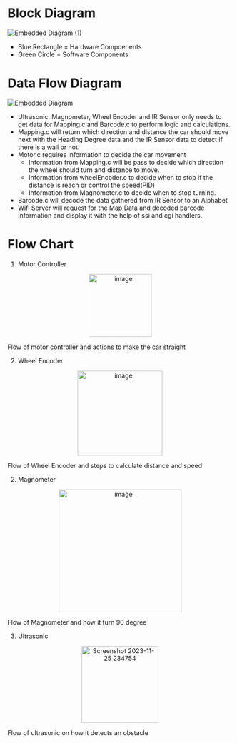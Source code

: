 # Block Diagram
![Embedded Diagram (1)](https://github.com/malcolm5964/INF2004_Embedded_T68/assets/25952539/462bd128-cb81-4fe6-9310-f2eafe0ffd90)
- Blue Rectangle = Hardware Compoenents
- Green Circle = Software Components

# Data Flow Diagram
![Embedded Diagram](https://github.com/malcolm5964/INF2004_Embedded_T68/assets/25952539/89ea4c7e-99b6-40d1-9032-8a09c578d9ef)
- Ultrasonic, Magnometer, Wheel Encoder and IR Sensor only needs to get data for Mapping.c and Barcode.c to perform logic and calculations.
- Mapping.c will return which direction and distance the car should move next with the Heading Degree data and the IR Sensor data to detect if there is a wall or not.
- Motor.c requires information to decide the car movement
  - Information from Mapping.c will be pass to decide which direction the wheel should turn and distance to move.
  - Information from wheelEncoder.c to decide when to stop if the distance is reach or control the speed(PID)
  - Information from Magnometer.c to decide when to stop turning.
- Barcode.c will decode the data gathered from IR Sensor to an Alphabet
- Wifi Server will request for the Map Data and decoded barcode information and display it with the help of ssi and cgi handlers.




# Flow Chart

1. Motor Controller
<p align="center">
  <img width="141" alt="image" src="https://github.com/malcolm5964/INF2004_Embedded_T68/assets/25952539/69d18d03-363d-4fbd-9aa3-d35b0db7920d">
  <p>Flow of motor controller and actions to make the car straight</p>
</p>

2. Wheel Encoder
<p align="center">
<img width="190" alt="image" src="https://github.com/malcolm5964/INF2004_Embedded_T68/assets/25952539/3d8e0ae1-ba55-450a-a786-a6098eb8c14d">
<p>Flow of Wheel Encoder and steps to calculate distance and speed</p>
</p>

2. Magnometer
<p align="center">
<img width="275" alt="image" src="https://github.com/malcolm5964/INF2004_Embedded_T68/assets/25952539/0980a073-e760-46de-9d8e-355d84518202">
<p>Flow of Magnometer and how it turn 90 degree</p>
</p>

3. Ultrasonic
<p align="center">
<img width="172" alt="Screenshot 2023-11-25 234754" src="https://github.com/malcolm5964/INF2004_Embedded_T68/assets/25952539/4eba62cc-67ce-4f8c-99e1-28b21faabd2c">
<p>Flow of ultrasonic on how it detects an obstacle</p>
</p>




